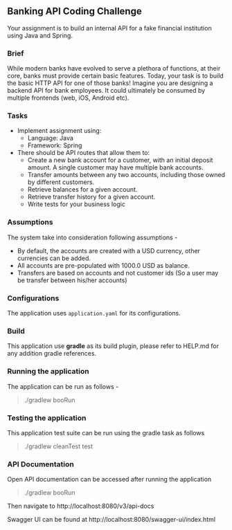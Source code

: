 ## Banking API Coding Challenge
Your assignment is to build an internal API for a fake financial institution using Java and
Spring.

### Brief
While modern banks have evolved to serve a plethora of functions, at their core, banks
must provide certain basic features. Today, your task is to build the basic HTTP API for
one of those banks! Imagine you are designing a backend API for bank employees. It
could ultimately be consumed by multiple frontends (web, iOS, Android etc).

### Tasks
- Implement assignment using:
  - Language: Java 
  - Framework: Spring
- There should be API routes that allow them to:
  - Create a new bank account for a customer, with an initial deposit amount. A single customer may have multiple bank accounts.
  - Transfer amounts between any two accounts, including those owned by different customers. 
  - Retrieve balances for a given account. 
  - Retrieve transfer history for a given account. 
  - Write tests for your business logic

### Assumptions
The system take into consideration following assumptions -
- By default, the accounts are created with a USD currency, other currencies can be added.
- All accounts are pre-populated with 1000.0 USD as balance.
- Transfers are based on accounts and not customer ids (So a user may be transfer between his/her accounts)

### Configurations
The application uses `application.yaml` for its configurations.

### Build
This application use **gradle** as its build plugin, please refer to HELP.md for any addition gradle references.

### Running the application

The application can be run as follows -
> ./gradlew booRun

### Testing the application

This application test suite can be run using the gradle task as follows
> ./gradlew cleanTest test

### API Documentation
Open API documentation can be accessed after running the application
> ./gradlew booRun

Then navigate to http://localhost:8080/v3/api-docs

Swagger UI can be found at http://localhost:8080/swagger-ui/index.html